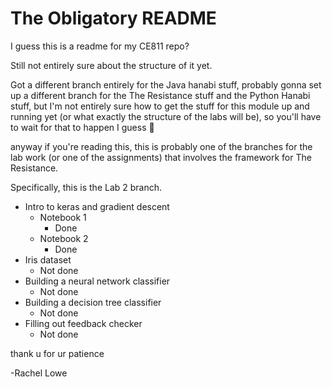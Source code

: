 # The Obligatory README

I guess this is a readme for my CE811 repo?

Still not entirely sure about the structure of it yet.

Got a different branch entirely for the Java hanabi stuff,
probably gonna set up a different branch for the The Resistance
stuff and the Python Hanabi stuff, but I'm not entirely sure how
to get the stuff for this module up and running yet (or what
exactly the structure of the labs will be), so you'll have to
wait for that to happen I guess :shrug:

anyway if you're reading this, this is probably one of the branches for
the lab work (or one of the assignments) that involves the framework for
The Resistance.

Specifically, this is the Lab 2 branch.
* Intro to keras and gradient descent
  * Notebook 1
    * Done
  * Notebook 2
    * Done
* Iris dataset
  * Not done
* Building a neural network classifier
  * Not done
* Building a decision tree classifier
  * Not done
* Filling out feedback checker
  * Not done


thank u for ur patience

-Rachel Lowe